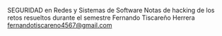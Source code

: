 SEGURIDAD en Redes y Sistemas de Software
Notas de hacking de los retos resueltos durante el semestre
Fernando Tiscareño Herrera
fernandotiscareno4567@gmail.com
